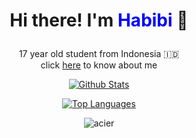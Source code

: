 # <p align="center">Hi there! I'm <span style="color:blue;">Habibi</span> 👋</p>

<p align="center">17 year old student from Indonesia 🇮🇩
<br> click <a href="http://habibi2004.tech">here</a> to know about me</br></p>

<p align="center">
  <a href="https://github.com/anuraghazra/github-readme-stats">
    <img align="center" src="https://github-readme-stats.vercel.app/api?username=ahmadhabibi14&show_icons=true&count_private=true&theme=dracula" alt="Github Stats" />
  </a>
</p>
<p align="center">
  <a href="https://github.com/anuraghazra/github-readme-stats">
    <img align="center" src="https://github-readme-stats.vercel.app/api/top-langs/?username=ahmadhabibi14&layout=compact&theme=dracula" alt="Top Languages" />
  </a>
</p>
<p align="center"> <img src="https://gpvc.arturio.dev/ahmadhabibi14" alt="acier" /> </p>
